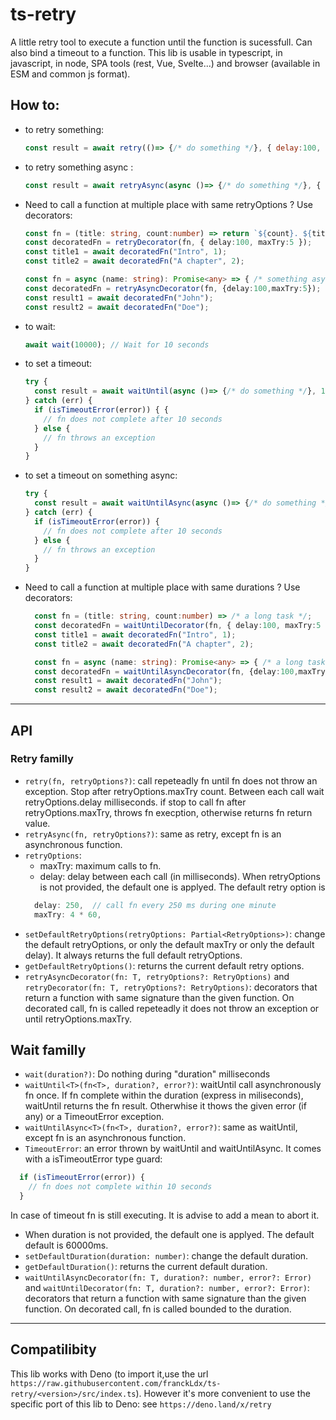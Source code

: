 # ts-retry
A little retry tool to execute a function until the function is sucessfull. Can also bind a timeout to a function.
This lib is usable in typescript, in javascript, in node, SPA tools (rest, Vue, Svelte...) and browser (available in ESM and common js format). 

## How to:
* to retry something: 
  ```javascript
  const result = await retry(()=> {/* do something */}, { delay:100, maxTry:5 );
  ```
* to retry something async : 
  ```javascript
  const result = await retryAsync(async ()=> {/* do something */}, { delay:100, maxTry:5 );
  ```
* Need to call a function at multiple place with same retryOptions ? Use decorators:
  ```typescript
  const fn = (title: string, count:number) => return `${count}. ${title}`; 
  const decoratedFn = retryDecorator(fn, { delay:100, maxTry:5 });
  const title1 = await decoratedFn("Intro", 1);
  const title2 = await decoratedFn("A chapter", 2);

  const fn = async (name: string): Promise<any> => { /* something async */ }; 
  const decoratedFn = retryAsyncDecorator(fn, {delay:100,maxTry:5});
  const result1 = await decoratedFn("John");
  const result2 = await decoratedFn("Doe");
  ```
* to wait:
  ```typescript
  await wait(10000); // Wait for 10 seconds
  ```
* to set a timeout: 
  ```typescript
  try {
    const result = await waitUntil(async ()=> {/* do something */}, 10000);
  } catch (err) {
    if (isTimeoutError(error)) { {
      // fn does not complete after 10 seconds
    } else {
      // fn throws an exception
    }
  }
  ```
* to set a timeout on something async:   
  ```typescript
  try {
    const result = await waitUntilAsync(async ()=> {/* do something */}, 10000);
  } catch (err) {
    if (isTimeoutError(error)) {
      // fn does not complete after 10 seconds
    } else {
      // fn throws an exception
    }
  }
  ```
* Need to call a function at multiple place with same durations ? Use decorators:
  ```typescript
    const fn = (title: string, count:number) => /* a long task */; 
    const decoratedFn = waitUntilDecorator(fn, { delay:100, maxTry:5 });
    const title1 = await decoratedFn("Intro", 1);
    const title2 = await decoratedFn("A chapter", 2);

    const fn = async (name: string): Promise<any> => { /* a long task */ }; 
    const decoratedFn = waitUntilAsyncDecorator(fn, {delay:100,maxTry:5});
    const result1 = await decoratedFn("John");
    const result2 = await decoratedFn("Doe");
  ```

___
## API
### Retry familly
* `retry(fn, retryOptions?)`: call repeteadly fn until fn does not throw an exception. Stop after retryOptions.maxTry count. Between each call wait retryOptions.delay milliseconds.
if stop to call fn after retryOptions.maxTry, throws fn execption, otherwise returns fn return value.
* `retryAsync(fn, retryOptions?)`: same as retry, except fn is an asynchronous function.
* `retryOptions`:
  - maxTry: maximum calls to fn.
  - delay: delay between each call (in milliseconds).
  When retryOptions is not provided, the default one is applyed. The default retry option is
  ```typescript
    delay: 250,  // call fn every 250 ms during one minute 
    maxTry: 4 * 60, 
  ```
* `setDefaultRetryOptions(retryOptions: Partial<RetryOptions>)`: change the default retryOptions, or only the default maxTry or only the default delay). It always returns the full default retryOptions.
* `getDefaultRetryOptions()`: returns the current default retry options.
* `retryAsyncDecorator(fn: T, retryOptions?: RetryOptions)` and  `retryDecorator(fn: T, retryOptions?: RetryOptions)`: decorators that return a function with same signature than the given function. On decorated call, fn is called repeteadly it does not throw an exception or until retryOptions.maxTry. 
## Wait familly
* `wait(duration?)`: Do nothing during "duration" milliseconds
* `waitUntil<T>(fn<T>, duration?, error?)`: waitUntil call asynchronously fn once. If fn complete within the duration (express in miliseconds), waitUntil returns the fn result. Otherwhise it thows the given error (if any) or a TimeoutError exception.
* `waitUntilAsync<T>(fn<T>, duration?, error?)`: same as waitUntil, except fn is an asynchronous function.
* `TimeoutError`: an error thrown by waitUntil and waitUntilAsync. It comes with a isTimeoutError type guard:
```typescript
  if (isTimeoutError(error)) {
    // fn does not complete within 10 seconds
  }
```
In case of timeout fn is still executing. It is advise to add a mean to abort it.
* When duration is not provided, the default one is applyed. The default default is 60000ms.
* `setDefaultDuration(duration: number)`: change the default duration.
* `getDefaultDuration()`: returns the current default duration.
* `waitUntilAsyncDecorator(fn: T, duration?: number, error?: Error)` and `waitUntilDecorator(fn: T, duration?: number, error?: Error)`: decorators that return a function with same signature than the given function. On decorated call, fn is called bounded to the duration.


---
## Compatilibity
This lib works with Deno (to import it,use the url `https://raw.githubusercontent.com/franckLdx/ts-retry/<version>/src/index.ts`). However it's more convenient to use the specific port of this lib to Deno: see `https://deno.land/x/retry`
